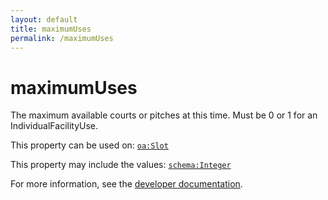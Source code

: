 ```yaml
---
layout: default
title: maximumUses
permalink: /maximumUses
---
```


# maximumUses
The maximum available courts or pitches at this time. Must be 0 or 1 for an IndividualFacilityUse.

This property can be used on: [`oa:Slot`](https://openactive.io/Slot)

This property may include the values: [`schema:Integer`](https://schema.org/Integer)

For more information, see the [developer documentation](https://developer.openactive.io/data-model/types/).